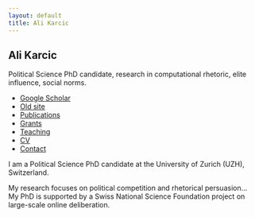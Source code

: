 ```yaml
---
layout: default
title: Ali Karcic
---
```


## Ali Karcic

Political Science PhD candidate, research in computational rhetoric, elite influence, social norms.

- [Google Scholar](https://scholar.google.com/yourprofile)  
- [Old site](/main-site/alikarcic/)  
- [Publications](publications.md)  
- [Grants](grants.md)  
- [Teaching](teaching.md)  
- [CV](/assets/CV_May_2025.pdf)  
- [Contact](mailto:your@email)

I am a Political Science PhD candidate at the University of Zurich (UZH), Switzerland.

My research focuses on political competition and rhetorical persuasion...  
My PhD is supported by a Swiss National Science Foundation project on large-scale online deliberation.
